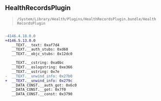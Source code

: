 ## HealthRecordsPlugin

> `/System/Library/Health/Plugins/HealthRecordsPlugin.bundle/HealthRecordsPlugin`

```diff

-4146.4.18.0.0
+4146.5.13.0.0
   __TEXT.__text: 0xaf7d4
   __TEXT.__auth_stubs: 0xd60
   __TEXT.__objc_stubs: 0x12dc0

   __TEXT.__cstring: 0xa0bc
   __TEXT.__oslogstring: 0xe366
   __TEXT.__ustring: 0x7e
-  __TEXT.__unwind_info: 0x27b0
+  __TEXT.__unwind_info: 0x279c
   __DATA_CONST.__auth_got: 0x6c0
   __DATA_CONST.__got: 0x7f0
   __DATA_CONST.__const: 0x3790

```
